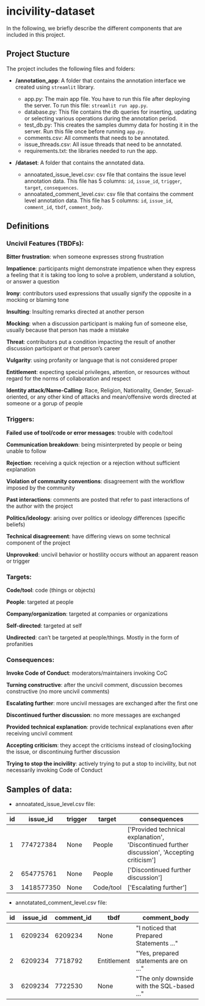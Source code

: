 # incivility-dataset

In the following, we briefly describe the different components that are included in this project.

## Project Stucture

The project includes the following files and folders:

- __/annotation_app__: A folder that contains the annotation interface we created using `streamlit` library.
    - app.py: The main app file. You have to run this file after deploying the server. To run this file: `streamlit run app.py`.
    - database.py: This file contains the db queries for inserting, updating or selecting various operations during the annotation period.
    - test_db.py: This creates the samples dummy data for hosting it in the server. Run this file once before running `app.py`. 
    - comments.csv: All comments that needs to be annotated.
    - issue_threads.csv: All issue threads that need to be annotated.
    - requirements.txt: the libraries needed to run the app.



- __/dataset__: A folder that contains the annotated data.
    - annoatated_issue_level.csv: csv file that contains the issue level annotation data. This file has 5 columns: `id`, `issue_id`, `trigger`, `target`, `consequences`.
    - annoatated_comment_level.csv: csv file that contains the comment level annotation data. This file has 5 columns: `id`, `issue_id`, `comment_id`, `tbdf`, `comment_body`.


## Definitions

### Uncivil Features (TBDFs):
**Bitter frustration**: when someone expresses strong frustration

**Impatience**: participants might demonstrate impatience when they express a feeling that it is taking too long to solve a problem, understand a solution, or answer a question

**Irony**: contributors used expressions that usually signify the opposite in a mocking or blaming tone

**Insulting**: Insulting remarks directed at another person

**Mocking**: when a discussion participant is making fun of someone else, usually because that person has made a mistake

**Threat**: contributors put a condition impacting the result of another discussion participant or that person’s career

**Vulgarity**: using profanity or language that is not considered proper

**Entitlement**: expecting special privileges, attention, or resources without regard for the norms of collaboration and respect

**Identity attack/Name-Calling**: Race, Religion, Nationality, Gender, Sexual-oriented, or any other kind of attacks and mean/offensive words directed at someone or a gorup of people

### Triggers:
**Failed use of tool/code or error messages**: trouble with code/tool

**Communication breakdown**: being misinterpreted by people or being unable to follow

**Rejection**: receiving a quick rejection or a rejection without sufficient explanation

**Violation of community conventions**: disagreement with the workflow imposed by the community

**Past interactions**: comments are posted that refer to past interactions of the author with the project

**Politics/ideology**: arising over politics or ideology differences (specific beliefs)

**Technical disagreement**: have differing views on some technical component of the project

**Unprovoked**: uncivil behavior or hostility occurs without an apparent reason or trigger

### Targets:
**Code/tool**: code (things or objects)

**People**: targeted at people

**Company/organization**: targeted at companies or organizations

**Self-directed**: targeted at self

**Undirected**: can’t be targeted at people/things. Mostly in the form of profanities

### Consequences:
**Invoke Code of Conduct**: moderators/maintainers invoking CoC

**Turning constructive**: after the uncivil comment, discussion becomes constructive (no more uncivil comments)

**Escalating further**: more uncivil messages are exchanged after the first one

**Discontinued further discussion**: no more messages are exchanged

**Provided technical explanation**: provide technical explanations even after receiving uncivil comment

**Accepting criticism**: they accept the criticisms instead of closing/locking the issue, or discontinuing further discussion

**Trying to stop the incivility**: actively trying to put a stop to incivility, but not necessarily invoking Code of Conduct


## Samples of data:

- annoatated_issue_level.csv file: 

| id | issue_id  | trigger | target | consequences |
|---|------------|---------|--------------|------------------------------------------|
| 1 | 774727384  | None    | People       | ['Provided technical explanation', 'Discontinued further discussion', 'Accepting criticism'] |
| 2 | 654775761  | None    | People       | ['Discontinued further discussion']      |
| 3 | 1418577350 | None    | Code/tool    | ['Escalating further']                   |

- annotatated_comment_level.csv file: 

| id | issue_id | comment_id | tbdf      | comment_body      |
|---|---------|---------|--------------|--------------|
| 1 | 6209234 | 6209234 | None         | "I noticed that Prepared Statements ..." |
| 2 | 6209234 | 7718792 | Entitlement | "Yes, prepared statements are on ..." |
| 3 | 6209234 | 7722530 | None         | "The only downside with the SQL-based ..."|
